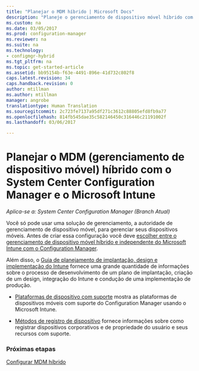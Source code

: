 ```yaml
---
title: "Planejar o MDM híbrido | Microsoft Docs"
description: "Planeje o gerenciamento de dispositivo móvel híbrido com o System Center Configuration Manager e o Microsoft Intune."
ms.custom: na
ms.date: 03/05/2017
ms.prod: configuration-manager
ms.reviewer: na
ms.suite: na
ms.technology:
- configmgr-hybrid
ms.tgt_pltfrm: na
ms.topic: get-started-article
ms.assetid: bb95154b-f63e-4491-896e-41d732c802f8
caps.latest.revision: 34
caps.handback.revision: 0
author: mtillman
ms.author: mtillman
manager: angrobe
translationtype: Human Translation
ms.sourcegitcommit: 2c723fe7137a95df271c3612c88805efd8fb9a77
ms.openlocfilehash: 814fb545dae35c582146450c316446c21191002f
ms.lasthandoff: 03/06/2017

---
```

# <a name="plan-for-hybrid-mobile-device-management-mdm-with-system-center-configuration-manager-and-microsoft-intune"></a>Planejar o MDM (gerenciamento de dispositivo móvel) híbrido com o System Center Configuration Manager e o Microsoft Intune

*Aplica-se a: System Center Configuration Manager (Branch Atual)*

Você só pode usar uma solução de gerenciamento, a autoridade de gerenciamento de dispositivo móvel, para gerenciar seus dispositivos móveis. Antes de criar essa configuração você deve [escolher entre o gerenciamento de dispositivo móvel híbrido e independente do Microsoft Intune com o Configuration Manager](../understand/choose-between-standalone-intune-and-hybrid-mobile-device-management.md).

Além disso, o [Guia de planejamento de implantação, design e implementação do Intune](https://docs.microsoft.com/en-us/intune/plan-design/introduction) fornece uma grande quantidade de informações sobre o processo de desenvolvimento de um plano de implantação, criação de um design, integração do Intune e condução de uma implementação de produção.

- [Plataformas de dispositivo com suporte](supported-device-platforms-for-hybrid.md) mostra as plataformas de dispositivos móveis com suporte do Configuration Manager usando o Microsoft Intune.

- [Métodos de registro de dispositivo](device-enrollment-methods.md) fornece informações sobre como registrar dispositivos corporativos e de propriedade do usuário e seus recursos com suporte.


### <a name="next-steps"></a>Próximas etapas
 [Configurar MDM híbrido](../deploy-use/setup-hybrid-mdm.md)

